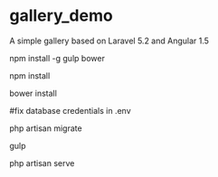 # gallery_demo
A simple gallery based on Laravel 5.2 and Angular 1.5

npm install -g gulp bower

npm install

bower install

#fix database credentials in .env

php artisan migrate

gulp

php artisan serve
